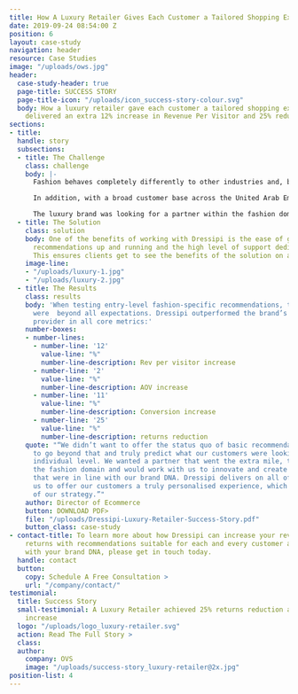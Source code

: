 ```yaml
---
title: How A Luxury Retailer Gives Each Customer a Tailored Shopping Experience
date: 2019-09-24 08:54:00 Z
position: 6
layout: case-study
navigation: header
resource: Case Studies
image: "/uploads/ows.jpg"
header:
  case-study-header: true
  page-title: SUCCESS STORY
  page-title-icon: "/uploads/icon_success-story-colour.svg"
  body: How a luxury retailer gave each customer a tailored shopping experience and
    delivered an extra 12% increase in Revenue Per Visitor and 25% reduction in Returns
sections:
- title: 
  handle: story
  subsections:
  - title: The Challenge
    class: challenge
    body: |-
      Fashion behaves completely differently to other industries and, beyond that, customer expectations of the luxury market are different to that of the high street.

      In addition, with a broad customer base across the United Arab Emirates and Europe, providing recommendations was going to be particularly complex with the inclusion of both modest and non-modest dressers. Recommendations had to be suitable depending on the need of each customer.

      The luxury brand was looking for a partner within the fashion domain with which they could deliver the best possible shopping and dressing experience that went beyond the basics to enable a more predictive offering both in terms of the products and outfits a customer sees.
  - title: The Solution
    class: solution
    body: One of the benefits of working with Dressipi is the ease of getting the
      recommendations up and running and the high level of support dedicated throughout.
      This ensures clients get to see the benefits of the solution on an ongoing basis.
    image-line:
    - "/uploads/luxury-1.jpg"
    - "/uploads/luxury-2.jpg"
  - title: The Results
    class: results
    body: 'When testing entry-level fashion-specific recommendations, the improvements
      were  beyond all expectations. Dressipi outperformed the brand’s incumbent recommendation
      provider in all core metrics:'
    number-boxes:
    - number-lines:
      - number-line: '12'
        value-line: "%"
        number-line-description: Rev per visitor increase
      - number-line: '2'
        value-line: "%"
        number-line-description: AOV increase
      - number-line: '11'
        value-line: "%"
        number-line-description: Conversion increase
      - number-line: '25'
        value-line: "%"
        number-line-description: returns reduction
    quote: "“We didn’t want to offer the status quo of basic recommendations. We wanted
      to go beyond that and truly predict what our customers were looking for at an
      individual level. We wanted a partner that went the extra mile, truly understood
      the fashion domain and would work with us to innovate and create unique experiences
      that were in line with our brand DNA. Dressipi delivers on all of this and allows
      us to offer our customers a truly personalised experience, which is a key part
      of our strategy.”"
    author: Director of Ecommerce
    button: DOWNLOAD PDF>
    file: "/uploads/Dressipi-Luxury-Retailer-Success-Story.pdf"
    button_class: case-study
- contact-title: To learn more about how Dressipi can increase your revenue and reduce
    returns with recommendations suitable for each and every customer and always inline
    with your brand DNA, please get in touch today.
  handle: contact
  button:
    copy: Schedule A Free Consultation >
    url: "/company/contact/"
testimonial:
  title: Success Story
  small-testimonial: A Luxury Retailer achieved 25% returns reduction and 11% conversion
    increase
  logo: "/uploads/logo_luxury-retailer.svg"
  action: Read The Full Story >
  class: 
  author:
    company: OVS
    image: "/uploads/success-story_luxury-retailer@2x.jpg"
position-list: 4
---
```


